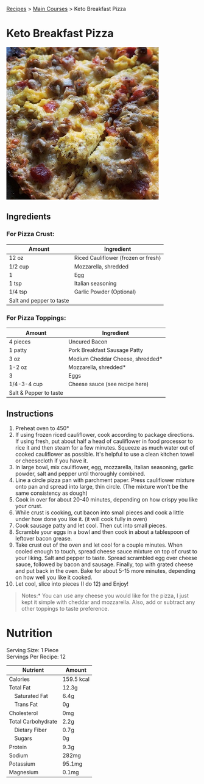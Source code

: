 [Recipes](..) > [Main Courses](.) > Keto Breakfast Pizza

# Keto Breakfast Pizza
![Keto Breakfast Pizza](https://github.com/jbh/recipes/raw/master/images/breakfastpizza.jpg)

## Ingredients

### For Pizza Crust:

| Amount        | Ingredient                                          |
|---------------|-----------------------------------------------------|
|   12 oz       | Riced Cauliflower (frozen or fresh)                 |
|   1/2 cup     | Mozzarella, shredded                                |
|   1           | Egg                                                 |
|   1 tsp       | Italian seasoning                                   |
|  1/4 tsp      | Garlic Powder (Optional)                            |
|  Salt and pepper to taste                                           |

### For Pizza Toppings:

| Amount        | Ingredient                                          |
|---------------|-----------------------------------------------------|
| 4 pieces      | Uncured Bacon                                       |
| 1 patty       | Pork Breakfast Sausage Patty                        |
| 3 oz          | Medium Cheddar Cheese, shredded*                    |
| 1-2 oz        | Mozzarella, shredded*                               |
| 3             | Eggs                                                |
| 1/4-3-4 cup   | Cheese sauce (see recipe here)                      |
| Salt & Pepper to taste                                              |

## Instructions

1. Preheat oven to 450&deg;
2. If using frozen riced cauliflower, cook according to package directions.
If using fresh, put about half a head of cauliflower in food processor to rice
it and then steam for a few minutes.  Squeeze as much water out of cooked
cauliflower as possible.  It's helpful to use a clean kitchen towel or
cheesecloth if you have it.  
3. In large bowl, mix cauliflower, egg, mozzarella, Italian seasoning, garlic
powder, salt and pepper until thoroughly combined.
4. Line a circle pizza pan with parchment paper.  Press cauliflower mixture
onto pan and spread into large, thin circle.  (The mixture won't be the same
consistency as dough)
5. Cook in over for about 20-40 minutes, depending on how crispy you like your
crust.
6. While crust is cooking, cut bacon into small pieces and cook a little under
how done you like it. (it will cook fully in oven)
7. Cook sausage patty and let cool.  Then cut into small pieces.
8. Scramble your eggs in a bowl and then cook in about a tablespoon of leftover
bacon grease.
9. Take crust out of the oven and let cool for a couple minutes.  When cooled
enough to touch, spread cheese sauce mixture on top of crust to your liking.
Salt and pepper to taste.  Spread scrambled egg over cheese sauce, followed by
bacon and sausage.  Finally, top with grated cheese and put back in the oven.
Bake for about 5-15 more minutes, depending on how well you like it cooked.
10. Let cool, slice into pieces (I do 12) and Enjoy!

> Notes:* You can use any cheese you would like for the pizza, I just kept it
simple with cheddar and mozzarella. Also, add or subtract any other toppings to
taste preference.

# Nutrition

Serving Size: 1 Piece  
Servings Per Recipe: 12

| Nutrient            | Amount     |
|---------------------|------------|
| Calories            | 159.5 kcal |
| Total Fat           | 12.3g      |
| &emsp;Saturated Fat | 6.4g       |
| &emsp;Trans Fat     | 0g         |
| Cholesterol         | 0mg        |
| Total Carbohydrate  | 2.2g       |
| &emsp;Dietary Fiber | 0.7g       |
| &emsp;Sugars        | 0g         |
| Protein             | 9.3g       |
| Sodium              | 282mg      |
| Potassium           | 95.1mg     |
| Magnesium           | 0.1mg      |
